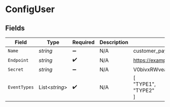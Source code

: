 # ConfigUser


## Fields

| Field                            | Type                             | Required                         | Description                      | Example                          |
| -------------------------------- | -------------------------------- | -------------------------------- | -------------------------------- | -------------------------------- |
| `Name`                           | *string*                         | :heavy_minus_sign:               | N/A                              | customer_payment                 |
| `Endpoint`                       | *string*                         | :heavy_check_mark:               | N/A                              | https://example.com              |
| `Secret`                         | *string*                         | :heavy_minus_sign:               | N/A                              | V0bivxRWveaoz08afqjU6Ko/jwO0Cb+3 |
| `EventTypes`                     | List<*string*>                   | :heavy_check_mark:               | N/A                              | [<br/>"TYPE1",<br/>"TYPE2"<br/>] |
